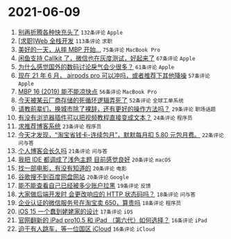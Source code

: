# 2021-06-09

1. [别再折腾各种快充头了](https://www.v2ex.com/t/782291) `132条评论` `Apple`
1. [[求职]Web 全栈开发](https://www.v2ex.com/t/782290) `113条评论` `求职`
1. [美好的一天，从摔 MBP 开始...](https://www.v2ex.com/t/782320) `75条评论` `MacBook Pro`
1. [闲鱼支持 Callkit 了，微信也在灰度测试，好起来了](https://www.v2ex.com/t/782382) `67条评论` `Apple`
1. [为什么感觉国外的数码讨论戾气会少很多？](https://www.v2ex.com/t/782317) `61条评论` `Apple`
1. [现在 21 年 6 月， airpods pro 可以冲吗，或者推荐下其他降噪](https://www.v2ex.com/t/782310) `57条评论` `Apple`
1. [MBP 16 (2019) 能不能凉快点](https://www.v2ex.com/t/782299) `56条评论` `MacBook Pro`
1. [今天被某云厂商存储的死循环逻辑弄死了](https://www.v2ex.com/t/782414) `52条评论` `全球工单系统`
1. [请教前辈们，换城市除了裸辞，还有更好的操作方法吗？](https://www.v2ex.com/t/782313) `29条评论` `职场话题`
1. [有没有浏览器插件可以把视频教程直接变成文本？](https://www.v2ex.com/t/782409) `24条评论` `程序员`
1. [求推荐博客系统](https://www.v2ex.com/t/782472) `23条评论` `程序员`
1. [今天才发现，“淘宝省钱卡-连续包月”，默默每月扣 5.80 元包月费。](https://www.v2ex.com/t/782440) `22条评论` `问与答`
1. [个人博客会长久吗](https://www.v2ex.com/t/782405) `21条评论` `问与答`
1. [我把 IDE 都调成了浅色主题 目前感觉良好](https://www.v2ex.com/t/782425) `20条评论` `macOS`
1. [找一部电影，有没有知道的](https://www.v2ex.com/t/782416) `20条评论` `电影`
1. [谷歌搜不到百度网盘网站](https://www.v2ex.com/t/782373) `20条评论` `Google`
1. [能不能查看自己已经被多少账户拉黑](https://www.v2ex.com/t/782294) `19条评论` `反馈`
1. [大家做后端开发时 会更改响应的 HTTP 状态码吗？](https://www.v2ex.com/t/782322) `18条评论` `问与答`
1. [企业认证的微信服务号在淘宝卖 650，算贵吗](https://www.v2ex.com/t/782321) `18条评论` `程序员`
1. [iOS 15 一个蠢到姥姥家的设计](https://www.v2ex.com/t/782300) `17条评论` `iOS`
1. [官网翻新的 iPad pro10.5 和 iPad （第六代）如何选择？](https://www.v2ex.com/t/782323) `16条评论` `iPad`
1. [迫于有人跳车，等一位国区 iCloud](https://www.v2ex.com/t/782293) `16条评论` `iCloud`
